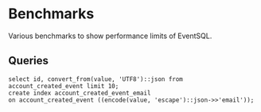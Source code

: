 # Benchmarks

Various benchmarks to show performance limits of EventSQL.

## Queries
```
select id, convert_from(value, 'UTF8')::json from account_created_event limit 10;
create index account_created_event_email 
on account_created_event ((encode(value, 'escape')::json->>'email'));
```
